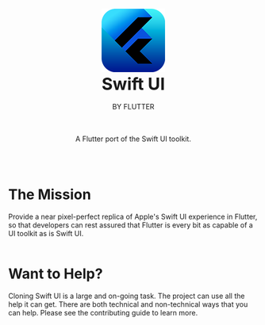 <p align="center">
  <img src="https://github.com/Flutter-Bounty-Hunters/swift_ui/blob/main/doc/branding/flutter-swift-ui_logo_128.png"><br>
  <span style="display:block; font-size: 34px; font-weight:bold;"><b>Swift UI</b></span><br>
  <span style="display:block; font-size: 24;">BY FLUTTER</span><br><br>
  <p align="center">A Flutter port of the Swift UI toolkit.</p>
</p>
<br><br>

# The Mission
Provide a near pixel-perfect replica of Apple's Swift UI experience in Flutter, so that developers can rest assured that Flutter is every bit as capable of a UI toolkit as is Swift UI.
<br><br>

# Want to Help?
Cloning Swift UI is a large and on-going task. The project can use all the help it can get. There are both technical and non-technical ways that you can help. Please see the contributing guide to learn more.
